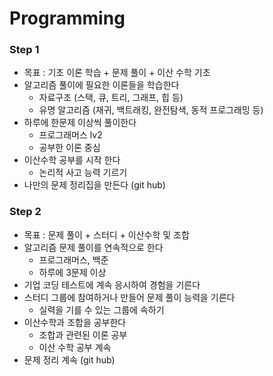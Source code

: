 Programming
============

### Step 1
- 목표 : 기초 이론 학습 + 문제 풀이 + 이산 수학 기초
- 알고리즘 풀이에 필요한 이론들을 학습한다
  - 자료구조 (스택, 큐, 트리, 그래프, 힙 등)
  - 유명 알고리즘 (재귀, 백트래킹, 완전탐색, 동적 프로그래밍 등)
- 하루에 한문제 이상씩 풀이한다
	- 프로그래머스 lv2
	- 공부한 이론 중심
- 이산수학 공부를 시작 한다
	- 논리적 사고 능력 기르기
- 나만의 문제 정리집을 만든다 (git hub)

### Step 2
- 목표 : 문제 풀이 + 스터디 + 이산수학 및 조합
- 알고리즘 문제 풀이를 연속적으로 한다
	- 프로그래머스, 백준
	- 하루에 3문제 이상
- 기업 코딩 테스트에 계속 응시하여 경험을 기른다
- 스터디 그룹에 참여하거나 만들어 문제 풀이 능력을 기른다
	- 실력을 기를 수 있는 그룹에 속하기
- 이산수학과 조합을 공부한다
	- 조합과 관련된 이론 공부
	- 이산 수학 공부 계속
- 문제 정리 계속 (git hub)
	
